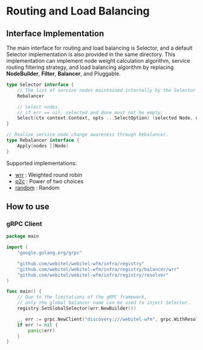 # Routing and Load Balancing

## Interface Implementation

The main interface for routing and load balancing is Selector, and a default Selector implementation is also provided in the same directory. 
This implementation can implement node weight calculation algorithm, service routing filtering strategy, and load balancing algorithm by 
replacing **NodeBuilder**, **Filter**, **Balancer**, and Pluggable.

```go
type Selector interface {
    // The list of service nodes maintained internally by the Selector is updated through the Rebalancer interface.
    Rebalancer

    // Select nodes.
    // if err == nil, selected and done must not be empty.
    Select(ctx context.Context, opts ...SelectOption) (selected Node, done DoneFunc, err error)
}

// Realize service node change awareness through Rebalancer.
type Rebalancer interface {
    Apply(nodes []Node)
}
```

Supported implementations:

- [wrr](https://github.com/webitel/webitel-wfm/tree/main/infra/registry/wrr) : Weighted round robin
- [p2c](https://github.com/webitel/webitel-wfm/tree/main/infra/registry/p2c) : Power of two choices
- [random](https://github.com/webitel/webitel-wfm/tree/main/infra/registry/random) : Random

## How to use

### gRPC Client

```go
package main

import (
	"google.golang.org/grpc"

	"github.com/webitel/webitel-wfm/infra/registry"
	"github.com/webitel/webitel-wfm/infra/registry/balancer/wrr"
	"github.com/webitel/webitel-wfm/infra/registry/resolver"
)

func main() {
	// Due to the limitations of the gRPC framework, 
	// only the global balancer name can be used to inject Selector.
	registry.SetGlobalSelector(wrr.NewBuilder())

	_, err := grpc.NewClient("discovery:///webitel-wfm", grpc.WithResolvers(resolver.NewBuilder(log, discovery, resolver.WithInsecure(true))))
	if err != nil {
		panic(err)
	}
}
```